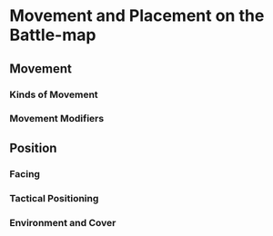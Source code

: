 # Movement and Placement on the Battle-map

## Movement

### Kinds of Movement

### Movement Modifiers

## Position

### Facing

### Tactical Positioning

### Environment and Cover
